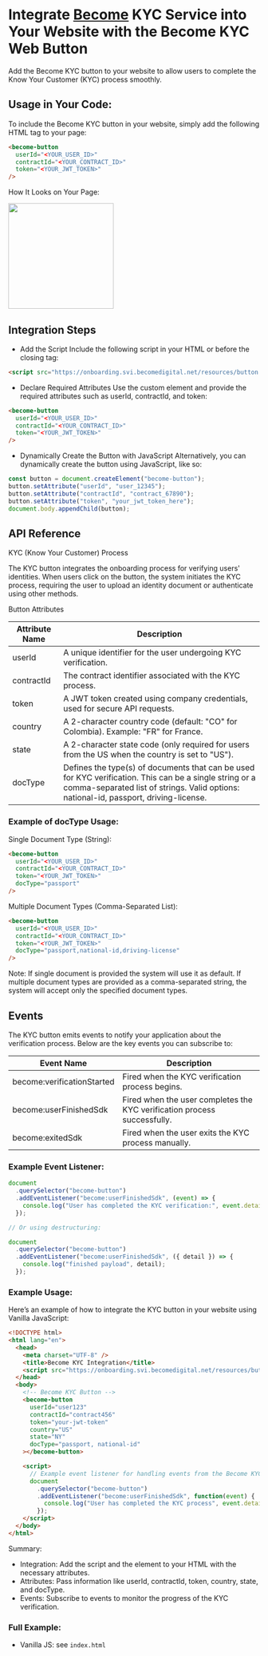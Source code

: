 # Integrate [Become](https://becomedigital.ai/) KYC Service into Your Website with the Become KYC Web Button

Add the Become KYC button to your website to allow users to complete the Know Your Customer (KYC) process smoothly.

## Usage in Your Code:

To include the Become KYC button in your website, simply add the following HTML tag to your page:

```html
<become-button
  userId="<YOUR_USER_ID>"
  contractId="<YOUR_CONTRACT_ID>"
  token="<YOUR_JWT_TOKEN>"
/>
```

How It Looks on Your Page:

<img src="https://gist.githubusercontent.com/Tyg0th/15c5131ef7d2b24b9effa97eb45dedce/raw/07a5e1f3e428bd1d32bfe2940591872e1ae1ec2d/become-button-example.jpg" width="211" />

## Integration Steps

- Add the Script
  Include the following script in your HTML <head> or before the closing <body> tag:

```html
<script src="https://onboarding.svi.becomedigital.net/resources/button.js"></script>
```

- Declare Required Attributes
  Use the <become-button> custom element and provide the required attributes such as userId, contractId, and token:

```html
<become-button
  userId="<YOUR_USER_ID>"
  contractId="<YOUR_CONTRACT_ID>"
  token="<YOUR_JWT_TOKEN>"
/>
```

- Dynamically Create the Button with JavaScript
  Alternatively, you can dynamically create the button using JavaScript, like so:

```js
const button = document.createElement("become-button");
button.setAttribute("userId", "user_12345");
button.setAttribute("contractId", "contract_67890");
button.setAttribute("token", "your_jwt_token_here");
document.body.appendChild(button);
```

## API Reference

KYC (Know Your Customer) Process

The KYC button integrates the onboarding process for verifying users' identities. When users click on the button, the system initiates the KYC process, requiring the user to upload an identity document or authenticate using other methods.

Button Attributes

| Attribute Name | Description                                                                                                                                                                                      |
| -------------- | ------------------------------------------------------------------------------------------------------------------------------------------------------------------------------------------------ |
| userId         | A unique identifier for the user undergoing KYC verification.                                                                                                                                    |
| contractId     | The contract identifier associated with the KYC process.                                                                                                                                         |
| token          | A JWT token created using company credentials, used for secure API requests.                                                                                                                     |
| country        | A 2-character country code (default: "CO" for Colombia). Example: "FR" for France.                                                                                                               |
| state          | A 2-character state code (only required for users from the US when the country is set to "US").                                                                                                  |
| docType        | Defines the type(s) of documents that can be used for KYC verification. This can be a single string or a comma-separated list of strings. Valid options: national-id, passport, driving-license. |

### Example of docType Usage:

Single Document Type (String):

```html
<become-button
  userId="<YOUR_USER_ID>"
  contractId="<YOUR_CONTRACT_ID>"
  token="<YOUR_JWT_TOKEN>"
  docType="passport"
/>
```

Multiple Document Types (Comma-Separated List):

```html
<become-button
  userId="<YOUR_USER_ID>"
  contractId="<YOUR_CONTRACT_ID>"
  token="<YOUR_JWT_TOKEN>"
  docType="passport,national-id,driving-license"
/>
```

Note: If single document is provided the system will use it as default. If multiple document types are provided as a comma-separated string, the system will accept only the specified document types.

## Events

The KYC button emits events to notify your application about the verification process. Below are the key events you can subscribe to:

| Event Name                 | Description                                                              |
| -------------------------- | ------------------------------------------------------------------------ |
| become:verificationStarted | Fired when the KYC verification process begins.                          |
| become:userFinishedSdk     | Fired when the user completes the KYC verification process successfully. |
| become:exitedSdk           | Fired when the user exits the KYC process manually.                      |

### Example Event Listener:

```js
document
  .querySelector("become-button")
  .addEventListener("become:userFinishedSdk", (event) => {
    console.log("User has completed the KYC verification:", event.detail);
  });

// Or using destructuring:

document
  .querySelector("become-button")
  .addEventListener("become:userFinishedSdk", ({ detail }) => {
    console.log("finished payload", detail);
  });
```

### Example Usage:

Here’s an example of how to integrate the KYC button in your website using Vanilla JavaScript:

```html
<!DOCTYPE html>
<html lang="en">
  <head>
    <meta charset="UTF-8" />
    <title>Become KYC Integration</title>
    <script src="https://onboarding.svi.becomedigital.net/resources/button.js"></script>
  </head>
  <body>
    <!-- Become KYC Button -->
    <become-button
      userId="user123"
      contractId="contract456"
      token="your-jwt-token"
      country="US"
      state="NY"
      docType="passport, national-id"
    ></become-button>

    <script>
      // Example event listener for handling events from the Become KYC button
      document
        .querySelector("become-button")
        .addEventListener("become:userFinishedSdk", function(event) {
          console.log("User has completed the KYC process", event.detail);
        });
    </script>
  </body>
</html>
```

Summary:

- Integration: Add the script and the <become-button> element to your HTML with the necessary attributes.
- Attributes: Pass information like userId, contractId, token, country, state, and docType.
- Events: Subscribe to events to monitor the progress of the KYC verification.

### Full Example:

- Vanilla JS: see `index.html`
